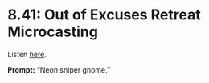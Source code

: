 # 8.41: Out of Excuses Retreat Microcasting 

Listen [here](http://www.writingexcuses.com/2013/10/14/writing-excuses-8-41-out-of-excuses-retreat-microcasting/). 

**Prompt:** “Neon sniper gnome.”
